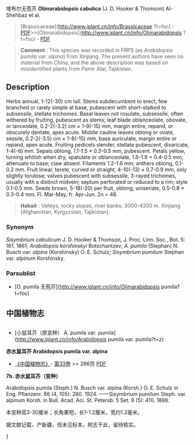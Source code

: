 喀布尔无苞芥 **Olimarabidopsis cabulica** (J. D. Hooker & Thomson) Al-Shehbaz et al.

> [Brassicaceae](http://www.iplant.cn/info/Brassicaceae ?t=foc) - [PDF](http://iplant.cn/foc/pdf/Brassicaceae.pdf)>>[Olimarabidopsis](http://www.iplant.cn/info/Olimarabidopsis ?t=foc) - [PDF](http://www.iplant.cn/foc/pdf/Olimarabidopsis.pdf)

> **Comment** : 
> This species was recorded in FRPS (as *Arabidopsis pumila* var. *alpina*) from Xinjiang. The present authors have seen no material from China, and the above description was based on misidentified plants from Pamir Alai, Tajikistan.

## Description

Herbs annual, 1-12(-30) cm tall. Stems subdecumbent to erect, few branched or rarely simple at base, pubescent with short-stalked to subsessile, stellate trichomes. Basal leaves not rosulate, subsessile, often withered by fruiting, pubescent as stems; leaf blade oblanceolate, obovate, or lanceolate, 0.2-2(-3.2) cm × 1-9(-15) mm, margin entire, repand, or obscurely dentate, apex acute. Middle cauline leaves oblong or ovate, sessile, 0.2-2(-3.5) cm × 1-8(-15) mm, base auriculate, margin entire or repand, apex acute. Fruiting pedicels slender, stellate pubescent, divaricate, 1-4(-6) mm. Sepals oblong, 1.1-1.5 × 0.3-0.5 mm, pubescent. Petals yellow, turning whitish when dry, spatulate or oblanceolate, 1.6-1.9 × 0.4-0.5 mm, attenuate to base; claw absent. Filaments 1.2-1.6 mm; anthers oblong, 0.1-0.2 mm. Fruit linear, terete, curved or straight, 4-10(-13) × 0.7-0.9 mm, only slightly torulose; valves pubescent with subsessile, 3-rayed trichomes, usually with a distinct midvein; septum perforated or reduced to a rim; style 0.1-0.5 mm. Seeds brown, 5-18(-20) per fruit, oblong, uniseriate, 0.5-0.8 × 0.3-0.4 mm. Fl. Mar-May, fr. Apr-Jun. 2n = 48.

> **Habait** : 
> Valleys, rocky slopes, river banks; 3000-4200 m. Xinjiang [Afghanistan, Kyrgyzstan, Tajikistan].

### Synonym
*Sisymbrium cabulicum* J. D. Hooker & Thomson, J. Proc. Linn. Soc., Bot. 5: 161. 1861; *Arabidopsis korshinskyi* Botschantzev; *A. pumila* (Stephan) N. Busch var. *alpina* (Korshinsky) O. E. Schulz; *Sisymbrium pumilum* Stephan var. *alpinum* Korshinsky.

### Parsublist

* [O.  pumila  无苞芥](http://www.iplant.cn/info/Olimarabidopsis pumila?t=foc)

## 中国植物志

## 
* [小鼠耳芥（原变种）  A.  pumila var. pumila](http://www.iplant.cn/info/Arabidopsis pumila var. pumila?t=z)

**赤水鼠耳芥 Arabidopsis pumila var. alpina**

* [《中国植物志》](http://www.iplant.cn/frps)- [第33卷](http://www.iplant.cn/frps/vol/33) >> 286页 [PDF](http://www.iplant.cn/frps/pdf/33/286b.PDF)

**7b. 赤水鼠耳芥（变种）**

Arabidopsis pumila (Steph.) N. Busch var. alpina (Korsh.) O. E. Schulz in Eng. Pflanzenr. 86 (4, 105): 280. 1924. ——Sisymbrium pumilum Steph. var. alpinum Korsh. in Bull. Acad. Aci. St. Petersb. 5 Set. 9 (5): 410. 1898.

本变种高3-30厘米；长角果短，长1-1.2厘米，宽约1.2毫米。

据文献记载，产新疆，但未见标本，附志于此，留待核实。

}